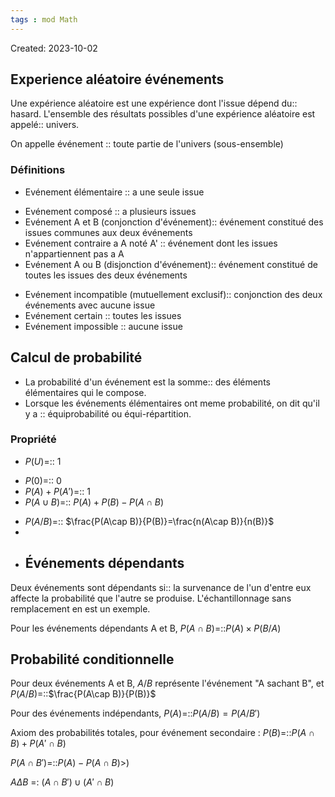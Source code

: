 ```yaml
---
tags : mod Math
---
```

Created: 2023-10-02

## Experience aléatoire événements  
Une expérience aléatoire est une expérience dont l'issue dépend du:: hasard.
L'ensemble des résultats possibles d'une expérience aléatoire est appelé:: univers.
<!--SR:!2024-01-23,78,290-->
On appelle événement :: toute partie de l'univers (sous-ensemble)

### Définitions
- Evénement élémentaire :: a une seule issue
<!--SR:!2024-01-22,77,290-->
- Evénement composé :: a plusieurs issues
- Evénement A et B (conjonction d'événement):: événement constitué des issues communes aux deux événements
- Evénement contraire a A noté A' :: événement dont les issues n'appartiennent pas a A
- Evénement A ou B (disjonction d'événement):: événement constitué de toutes les issues des deux événements
<!--SR:!2023-10-16,3,250-->
- Evénement incompatible (mutuellement exclusif):: conjonction des deux événements avec aucune issue
- Evénement certain :: toutes les issues
- Evénement impossible :: aucune issue

## Calcul de probabilité
- La probabilité d'un événement est la somme:: des éléments élémentaires qui le compose.
- Lorsque les événements élémentaires ont meme probabilité, on dit qu'il y a :: équiprobabilité ou équi-répartition.

### Propriété
- $P(U)$=:: 1 
<!--SR:!2023-12-12,36,270-->
- $P(0)$=:: 0
- $P(A)+P(A')$=:: 1 
- $P(A\cup B)$=:: $P(A)+P(B)-P(A\cap B)$
<!--SR:!2023-10-16,3,270-->
- $P(A/B)$=:: $\frac{P(A\cap B)}{P(B)}=\frac{n(A\cap B)}{n(B)}$
- 
- ## Événements dépendants
Deux événements sont dépendants si:: la survenance de l'un d'entre eux affecte la probabilité que l'autre se produise. L'échantillonnage sans remplacement en est un exemple.

Pour les événements dépendants A et B, $P(A\cap B)$=::$P(A)\times P(B/A)$

## Probabilité conditionnelle
Pour deux événements A et B, $A/B$ représente l'événement "A sachant B", et $P(A/B)$=::$\frac{P(A\cap B)}{P(B)}$
<!--SR:!2024-01-21,76,290-->

Pour des événements indépendants, $P(A)$=::$P(A/B)=P(A/B')$

Axiom des probabilités totales, pour événement secondaire : $P(B)$=::$P(A\cap B)+P(A'\cap B)$

$P(A\cap B')$=::$P(A)-P(A\cap B)$>)

$A\Delta B$ =: $(A \cap B') \cup (A' \cap B)$ 
